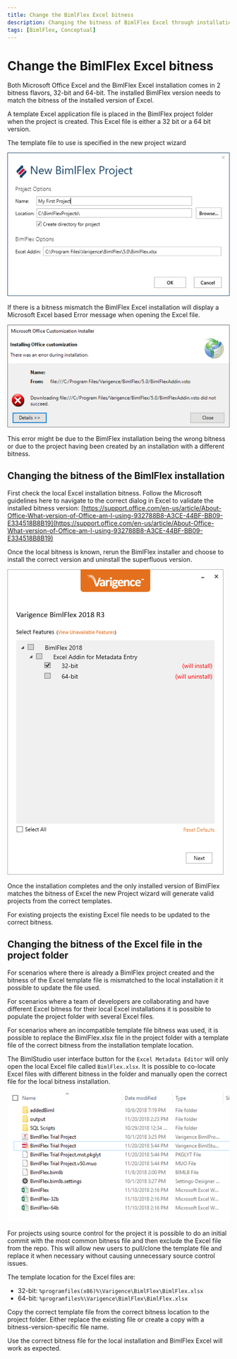 ```yaml
---
title: Change the BimlFlex Excel bitness
description: Changing the bitness of BimlFlex Excel through installation or project folder
tags: [BimlFlex, Conceptual]
---
```

# Change the BimlFlex Excel bitness

Both Microsoft Office Excel and the BimlFlex Excel installation comes in 2 bitness flavors, 32-bit and 64-bit. The installed BimlFlex version needs to match the bitness of the installed version of Excel.

A template Excel application file is placed in the BimlFlex project folder when the project is created. This Excel file is either a 32 bit or a 64 bit version.

The template file to use is specified in the new project wizard

![New BimlFlex Project](images/bimlflex-ss-v5-new-bimlflex-project.png "New BimlFlex Project")

If there is a bitness mismatch the BimlFlex Excel installation will display a Microsoft Excel based Error message when opening the Excel file.

![BimlFlex Excel Bitness Error](images/bimlflex-ss-v5-bimlflex-bitness-error-excel.png "BimlFlex Excel Bitness Error")

This error might be due to the BimlFlex installation being the wrong bitness or due to the project having been created by an installation with a different bitness.

## Changing the bitness of the BimlFlex installation

First check the local Excel installation bitness. Follow the Microsoft guidelines here to navigate to the correct dialog in Excel to validate the installed bitness version:
[https://support.office.com/en-us/article/About-Office-What-version-of-Office-am-I-using-932788B8-A3CE-44BF-BB09-E334518B8B19](https://support.office.com/en-us/article/About-Office-What-version-of-Office-am-I-using-932788B8-A3CE-44BF-BB09-E334518B8B19)

Once the local bitness is known, rerun the BimlFlex installer and choose to install the correct version and uninstall the superfluous version.

![BimlFlex Excel installer bitness](images/bimlflex-ss-v5-bimlflex-installer-change-bitness.png "BimlFlex Excel installer bitness")

Once the installation completes and the only installed version of BimlFlex matches the bitness of Excel the new Project wizard will generate valid projects from the correct templates.

For existing projects the existing Excel file needs to be updated to the correct bitness.

## Changing the bitness of the Excel file in the project folder

For scenarios where there is already a BimlFlex project created and the bitness of the Excel template file is mismatched to the local installation it it possible to update the file used.

For scenarios where a team of developers are collaborating and have different Excel bitness for their local Excel installations it is possible to populate the project folder with several Excel files.

For scenarios where an incompatible template file bitness was used, it is possible to replace the BimlFlex.xlsx file in the project folder with a template file of the correct bitness from the installation template location.

The BimlStudio user interface button for the `Excel Metadata Editor` will only open the local Excel file called `BimlFlex.xlsx`. It is possible to co-locate Excel files with different bitness in the folder and manually open the correct file for the local bitness installation.

![BimlFlex Excel files](images/bimlflex-ss-v5-bimlflex-project-excel-files.png "BimlFlex Excel files")

For projects using source control for the project it is possible to do an initial commit with the most common bitness file and then exclude the Excel file from the repo. This will allow new users to pull/clone the template file and replace it when necessary without causing unnecessary source control issues.

The template location for the Excel files are:

* 32-bit: `%programfiles(x86)%\Varigence\BimlFlex\BimlFlex.xlsx`
* 64-bit: `%programfiles%\Varigence\BimlFlex\BimlFlex.xlsx`

Copy the correct template file from the correct bitness location to the project folder. Either replace the existing file or create a copy with a bitness-version-specific file name.

Use the correct bitness file for the local installation and BimlFlex Excel will work as expected.
